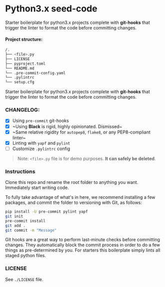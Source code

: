 # Python3.x seed-code

Starter boilerplate for python3.x projects complete with **git-hooks** that trigger
the linter to format the code before committing changes.

#### Project structure:

```bash
/.
├── <file>.py
├── LICENSE
├── pyproject.toml
└── README.md
└── .pre-commit-config.yaml
└── .pylintrc
└── setup.cfg
```

Starter boilerplate for python3.x projects complete with **git-hooks** that trigger
the linter to format the code before committing changes.

### CHANGELOG:
- [x] Using `pre-commit` git-hooks
- [x] ~Using **Black** is rigid, highly opinionated. Dismissed~
- [x] ~Same relative rigidity for `autopep8`, `flake8`, or any PEP8-compliant linter~
- [x] Linting with `yapf` and `pylint`
- [ ] Customize `.pylintrc` config

> Note: `<file>.py` file is for demo purposes. **It can safely be deleted**.

### Instructions

Clone this repo and rename the root folder to anything you want. Immediately start writing code.

To fully take advantage of what's in here, we recommend installing a few packages, and commit the folder to versioning with Git, as follows:

```bash
pip install -U pre-commit pylint yapf
git init
pre-commit install
git add .
git commit -m "Message"
```

Git hooks are a great way to perform last-minute checks before committing changes. They automatically block the commit process in order to do a few things as pre-determined by you. For starters this boilerplate simply lints all staged python files.

### LICENSE

See `./LICENSE` file.